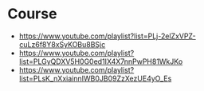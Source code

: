 # Course
- https://www.youtube.com/playlist?list=PLj-2elZxVPZ-cuLz6f8Y8xSyKOBu8BSjc
- https://www.youtube.com/playlist?list=PLGyQDXV5H0G0ed1IX4X7nnPwPH81WkJKo
- https://www.youtube.com/playlist?list=PLsK_nXxiainnIWB0JB09ZzXezUE4yO_Es
